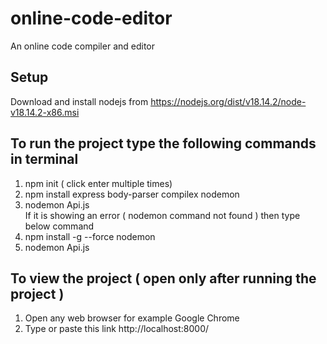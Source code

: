 # online-code-editor
An online code compiler and editor

## Setup
Download and install nodejs from https://nodejs.org/dist/v18.14.2/node-v18.14.2-x86.msi

## To run the project type the following commands in terminal
1. npm init ( click enter multiple times)
2. npm install express body-parser compilex nodemon
3. nodemon Api.js          
   If it is showing an error ( nodemon command not found ) then type below command
1. npm install -g --force nodemon
2. nodemon Api.js 

## To view the project ( open only after running the project )
1. Open any web browser for example Google Chrome
2. Type or paste this link http://localhost:8000/

